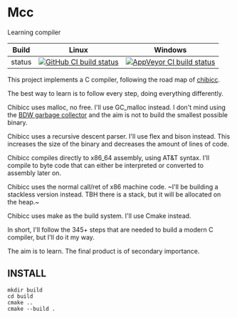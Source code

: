 # Mcc
Learning compiler

Build|Linux|Windows
---|---|---
status|[![GitHub CI build status](https://github.com/Wodan58/Mcc/actions/workflows/cmake.yml/badge.svg)](https://github.com/Wodan58/Mcc/actions/workflows/cmake.yml)|[![AppVeyor CI build status](https://ci.appveyor.com/api/projects/status/jcjka1b5vovhwmyk?svg=true)](https://ci.appveyor.com/project/Wodan58/Mcc)

This project implements a C compiler, following the road map of
[chibicc](https://github.com/rui314/chibicc).

The best way to learn is to follow every step, doing everything differently.

Chibicc uses malloc, no free. I'll use GC\_malloc instead. I don't mind using
the [BDW garbage collector](https://github.com/ivmai/bdwgc) and the aim is not
to build the smallest possible binary.

Chibicc uses a recursive descent parser. I'll use flex and bison instead. This
increases the size of the binary and decreases the amount of lines of code.

Chibicc compiles directly to x86\_64 assembly, using AT&T syntax. I'll compile
to byte code that can either be interpreted or converted to assembly later on.

Chibicc uses the normal call/ret of x86 machine code. ~I'll be building a
stackless version instead. TBH there is a stack, but it will be allocated on
the heap.~

Chibicc uses make as the build system. I'll use Cmake instead.

In short, I'll follow the 345+ steps that are needed to build a modern C
compiler, but I'll do it my way.

The aim is to learn. The final product is of secondary importance.

INSTALL
-------

    mkdir build
    cd build
    cmake ..
    cmake --build .
